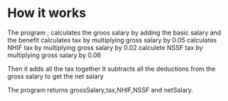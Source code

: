 # How it works
The program ;
calculates the groos salary by adding the basic salary and the benefit
calculates tax by multiplying gross salary by 0.05
calculates NHIF tax by multiplying gross salary by 0.02
calculete NSSF tax by multiplying gross salary by 0.06

Then it adds all the tax together
It subtracts all the deductions from the gross salary to get the net salary
 
 The program returns  grossSalary,tax,NHIF,NSSF and netSalary.